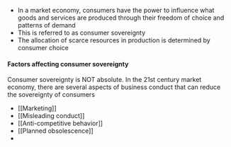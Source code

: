 
- In a market economy, consumers have the power to influence what goods and services are produced through their freedom of choice and patterns of demand
- This is referred to as consumer sovereignty 
- The allocation of scarce resources in production is determined by consumer choice
#### Factors affecting consumer sovereignty 

Consumer sovereignty is NOT absolute. In the 21st century market economy, there are several aspects of business conduct that can reduce the sovereignty of consumers
- [[Marketing]]
- [[Misleading conduct]]
- [[Anti-competitive behavior]]
- [[Planned obsolescence]]
-